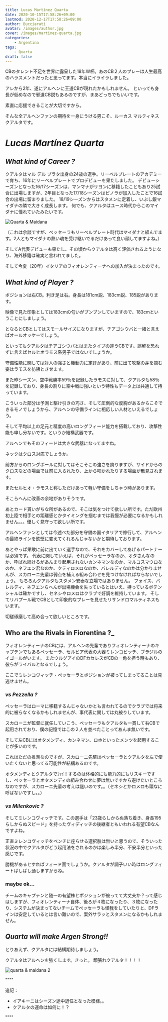 ```yaml
---
title: Lucas Martínez Quarta 
date: 2020-10-15T17:58:26+09:00
lastmod: 2020-12-17T17:58:26+09:00
author: Bucciarati
avatar: /images/author.jpg
cover: /images/martinez-quarta.jpg
categories:
    - Argentina
tags:
    - Quarta
draft: false
---
```


CBのタレント不足を世界に露呈した18年W杯。あのCB２人のプレーは人生最高のハラスメントだったと思ってます。本当にイライラしました。

<!--more-->

アレから2年、遂にアルヘンに王道CBが現れたかもしれません。
といっても身長が低めなので邪道CB説もあるのですが、まあどっちでもいいです。

素直に応援できることが大切ですから。

そんな全アルヘンファンの期待を一身にうける男こそ、ルーカス マルティネス クアルタです。
# _Lucas Martínez Quarta_

## _What kind of Career ?_

クアルタはマル デル プラタ出身の24歳の選手。リーベルプレートのアカデミーで育ち、16年にリーベルプレートでプロデビューを果たしました。
デビューシーズンとなった16/17シーズンは、マンマナがリヨンに移籍したこともあり25試合に出場しますが、2年目となった17/18シーズンはピノラが加入したことで16試合の出場に留まりました。
18/19シーズンからはスタメンに定着し、いぶし銀マイダナの隣で大きく成長します。
何でも、クアルタはユース時代からこのマイダナに憧れていたみたいです。

![Quarta & Maidana](/images/maidanaquarta1.jpg)

（これは余談ですが、ペッセーラもリーベルプレート時代はマイダナと組んでます。2人ともマイダナの熱い魂を受け継いでるだけあって良い顔してますよね。）

そしてA代表デビューも果たし、その頃からクアルタは高く評価されるようになり、海外移籍は確実と言われてました。

そして今夏（20年）イタリアのフィオレンティーナへの加入が決まったのです。

## _What kind of Player ?_

ポジションは右CB。利き足は右。身長は181cm説、183cm説、185説があります。

映像で見た印象としては183cmの匂いがプンプンしていますので、183cmということにしましょう。

となるとCBとしてはスモールサイズになりますが、チアゴシウバと一緒と言えばオールオッケーでしょう。

といってもクアルタはチアゴシウバとはまたタイプの違うCBです。誤解を恐れずに言えばセルヒオラモス系男子ではないでしょうか。

守備性能に関しては対人の強さと機動力に定評があり、前に出て攻撃の芽を摘む姿はラモスを彷彿とさせます。

また昨シーズン、空中戦勝率59％を記録したラモスに対して、クアルタも58％を記録しており、身長の割りに空中戦に強いという特性もデータ上は共通して持っています。

こういった部分は予測と駆け引きの巧さ、そして圧倒的な度胸があるからこそできるモノでしょうから、アルヘンの守備ラインに相応しい人材といえるでしょう。

そして平均以上の足元と精度の高いロングフィード能力を搭載しており、攻撃性能も申し分ないです。というか結構武器です。

アルヘンでもそのフィードは大きな武器になってますね。

ネックはクロス対応でしょうか。

前方からのロングボールに対してはそこそこの強さを誇りますが、サイドからのクロスなどの場面では前に入られたり、上から叩かれたりする場面が散見されます。

またセルヒオ・ラモスと称しただけあって軽い守備をしちゃう時があります。

そこらへんに改善の余地がありそうです。

あとカード貰いがちな所があるので、そこは気をつけて欲しい所です。ただ欧州初上陸で相手との距離感とかタイミングを掴むまでは我慢が必要になるかもしれません。。。優しく見守って欲しい所です。

アルヘンファンとしては今述べた部分を守備の国イタリアで修行して、アルヘンの最終ラインを鉄壁に変えてくれるんじゃないかと期待しております。

あとやっぱ果敢に前に出ていく選手なので、それをカバーしてあげるパートナーは必須です。
代表に関していえば、それがペッセーラなのか、オタさんなのか、呼ばれ続けるがあんまり起用されないカンネマンなのか、マルコスマウロなのか、ネフエン君なのか、クティロメロなのか、バレルディなのかは分かりませんが、スカローニ先輩は弱点を補える組み合わせを見つけなければならないでしょう。
もちろんクアルタもスタメン安泰な立場ではありません。
フォイス、バレルディ、ネフエンらへんが出場機会を失っているとはいえ、持っているポテンシャルは確かですし、セネシやロメロはクラブで好調を維持しています。
そしてリバプール戦でCBとして印象的なプレーを見せたリサンドロマルティネスもいます。

切磋琢磨して高め合って欲しいところです。
## Who are the Rivals in Fiorentina ?_
フィオレンティーナのCBには、アルヘンの先輩でありフィオレンティーナのキャプテンでもあるペッセーラ、セルビア代表の大器ミレンコビッチ、ブラジルのイゴールがいます。
またウルグアイのDFカセレスがCBの一角を担う時もあり、彼らがライバルとなるでしょう。

ここでミレンコヴィッチ・ペッセーラとポジションが被ってしまってることは見逃せません。

### _vs Pezzella ?_

ペッセーラはローマに移籍するんじゃないかとも言われてるのでクラブでは将来的に被らなくなるかもしれませんが、事代表に関しては丸被りしています。

スカローニが監督に就任していこう、ペッセーラもクアルタも一貫して右CBで起用されており、僕の記憶ではこの２人を並べたことってあんま無いです。

そして左CBにはオタメンディ、カンネマン、ロホといったメンツを起用することが多いのです。

これはただの推測なのですが、スカローニ先輩はペッセーラとクアルタを左で使いたくないと思ってる可能性が結構あるのです。

オタメンディとクアルタでﾌｧｲ！するのは体格的にも能力的にもリスキーですし、ペッセーラとオタメンディの組み合わせに夢は無いですから避けたいところなのですが、スカローニ先輩の考えは謎いのです。。（セネシとかロメロも頑なに呼ばないですし。。）

### _vs Milenkovic ?_

そしてミレンコヴィッチです。この選手は「23歳らしからぬ落ち着き、身長195らしからぬスピード」を持ったヴィディッチの後継者ともいわれる有望CBなんですよね。

正直ミレンコヴィッチをベンチに座らせる選択肢は無いと思うので、そういった状況の中でクアルタがどう起用法をされるのかは楽しみ半分、不安半分といった感じです。

勝機があるとすればフィード面でしょうか。クアルタが調子いい時はロングフィートばしばし通しますからね。

### maybe ok...

チームのキャプテンと随一の有望株とポジションが被ってて大丈夫か？って感じはしますが、フィオレンティーナ自体、後ろが４枚になったり、３枚になったり、システムが決まってないチームでペッセーラも怪我をしていたりと、DFラインは安定しているとは言い難いので、案外サラッとスタメンになるかもしれません。


## _Quarta will make Argen Strong!!_

とりあえず、クアルタには結構期待しましょう。

クアルタはアルヘンを強くします。きっと。
頑張れクアルタ！！！！

![quarta & maidana 2](/images/maidanaquarta.jpg)


""""

追記：
- イアキーニはシーズン途中退任となった模様。。
- クアルタの運命は如何に！？

""""
